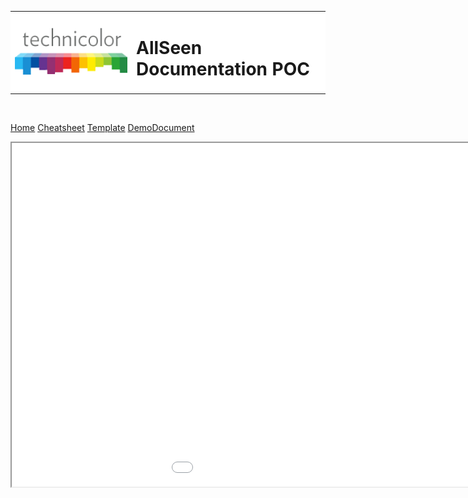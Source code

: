 <table cellpadding="10" cellspacing="0" width="100%" bgcolor="#FFFFFF" border="0">
<tr>
<td width="180" align="left"><img src="images/technicolor-logo.png" width="183" height="75" alt="logo" /></td>
<td align="left"><h1>AllSeen Documentation POC</h1></td>
</tr>
</table>
<br>

<a href="/documents/basedocs/Welcome" target="contentframe">Home</a>
<a href="/documents/basedocs/Cheatsheet" target="contentframe">Cheatsheet</a>
<a href="/documents/basedocs/Standard_Document" target="contentframe">Template</a>
<a href="/documents/demodocs/demodoc" target="contentframe">DemoDocument</a>

<iframe name="contentframe" height="550" width="1200" frameborder="1" scrolling="yes" src="/documents/basedocs/Welcome">


 
 